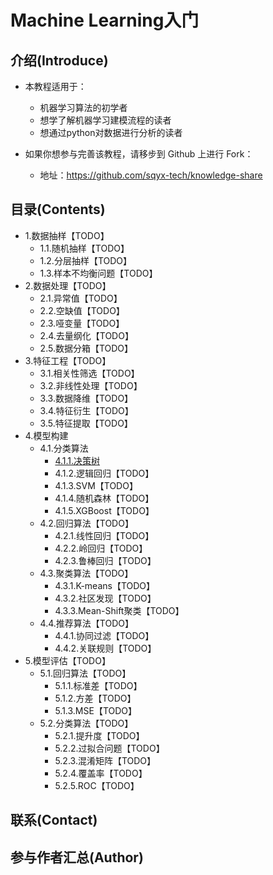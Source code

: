 # Machine Learning入门
## 介绍(Introduce)

* 本教程适用于：
  * 机器学习算法的初学者
  * 想学了解机器学习建模流程的读者
  * 想通过python对数据进行分析的读者

* 如果你想参与完善该教程，请移步到 Github 上进行 Fork：
  * 地址：https://github.com/sqyx-tech/knowledge-share



## 目录(Contents)

* 1.数据抽样【TODO】
  * 1.1.随机抽样【TODO】
  * 1.2.分层抽样【TODO】
  * 1.3.样本不均衡问题【TODO】
* 2.数据处理【TODO】
  * 2.1.异常值【TODO】
  * 2.2.空缺值【TODO】
  * 2.3.哑变量【TODO】
  * 2.4.去量纲化【TODO】
  * 2.5.数据分箱【TODO】
* 3.特征工程【TODO】
  * 3.1.相关性筛选【TODO】
  * 3.2.非线性处理【TODO】
  * 3.3.数据降维【TODO】
  * 3.4.特征衍生【TODO】
  * 3.5.特征提取【TODO】
* 4.模型构建
  * 4.1.分类算法
     * [4.1.1.决策树](https://github.com/sqyx-tech/knowledge-share/tree/master/MLearning/decisionTree)
     * 4.1.2.逻辑回归【TODO】
     * 4.1.3.SVM【TODO】
     * 4.1.4.随机森林【TODO】
     * 4.1.5.XGBoost【TODO】
  * 4.2.回归算法【TODO】
     * 4.2.1.线性回归【TODO】
     * 4.2.2.岭回归【TODO】
     * 4.2.3.鲁棒回归【TODO】
  * 4.3.聚类算法【TODO】
     * 4.3.1.K-means【TODO】
     * 4.3.2.社区发现【TODO】
     * 4.3.3.Mean-Shift聚类【TODO】
  * 4.4.推荐算法【TODO】
     * 4.4.1.协同过滤【TODO】
     * 4.4.2.关联规则【TODO】
* 5.模型评估【TODO】
  * 5.1.回归算法【TODO】
     * 5.1.1.标准差【TODO】
     * 5.1.2.方差【TODO】
     * 5.1.3.MSE【TODO】
  * 5.2.分类算法【TODO】
     * 5.2.1.提升度【TODO】
     * 5.2.2.过拟合问题【TODO】
     * 5.2.3.混淆矩阵【TODO】
     * 5.2.4.覆盖率【TODO】
     * 5.2.5.ROC【TODO】
 

## 联系(Contact)





## 参与作者汇总(Author)

